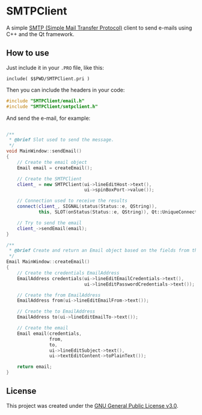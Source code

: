 # SMTPClient

A simple [SMTP (Simple Mail Transfer Protocol)][1] client to send e-mails using C++ and the Qt framework.

## How to use

Just include it in your `.PRO` file, like this:

```
include( $$PWD/SMTPClient.pri )
```

Then you can include the headers in your code:

```cpp
#include "SMTPClient/email.h"
#include "SMTPClient/smtpclient.h"
```

And send the e-mail, for example:

```cpp

/**
 * @brief Slot used to send the message.
 */
void MainWindow::sendEmail()
{
    // Create the email object
    Email email = createEmail();

    // Create the SMTPClient
    client_ = new SMTPClient(ui->lineEditHost->text(),
                             ui->spinBoxPort->value());

    // Connection used to receive the results
    connect(client_, SIGNAL(status(Status::e, QString)),
            this, SLOT(onStatus(Status::e, QString)), Qt::UniqueConnection);

    // Try to send the email
    client_->sendEmail(email);
}

/**
 * @brief Create and return an Email object based on the fields from the form.
 */
Email MainWindow::createEmail()
{
    // Create the credentials EmailAddress
    EmailAddress credentials(ui->lineEditEmailCredentials->text(),
                             ui->lineEditPasswordCredentials->text());

    // Create the from EmailAddress
    EmailAddress from(ui->lineEditEmailFrom->text());

    // Create the to EmailAddress
    EmailAddress to(ui->lineEditEmailTo->text());

    // Create the email
    Email email(credentials,
                from,
                to,
                ui->lineEditSubject->text(),
                ui->textEditContent->toPlainText());

    return email;
}
```

## License

This project was created under the [GNU General Public License v3.0][2].

 [1]: https://pt.wikipedia.org/wiki/Simple_Mail_Transfer_Protocol
 [2]: LICENSE
